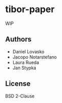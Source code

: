 # tibor-paper #

WIP

## Authors ##

 * Daniel Lovasko
 * Jacopo Notarstefano
 * Laura Rueda
 * Jan Stypka

## License ##

BSD 2-Clause
